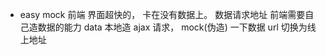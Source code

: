 - easy mock
  前端 界面超快的， 卡在没有数据上。
  数据请求地址
  前端需要自己造数据的能力
  data 本地造
  ajax 请求， mock(伪造) 一下数据
  url 切换为线上地址